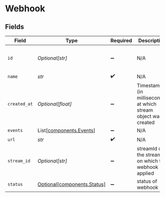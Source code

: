 # Webhook


## Fields

| Field                                                            | Type                                                             | Required                                                         | Description                                                      | Example                                                          |
| ---------------------------------------------------------------- | ---------------------------------------------------------------- | ---------------------------------------------------------------- | ---------------------------------------------------------------- | ---------------------------------------------------------------- |
| `id`                                                             | *Optional[str]*                                                  | :heavy_minus_sign:                                               | N/A                                                              | de7818e7-610a-4057-8f6f-b785dc1e6f88                             |
| `name`                                                           | *str*                                                            | :heavy_check_mark:                                               | N/A                                                              |                                                                  |
| `created_at`                                                     | *Optional[float]*                                                | :heavy_minus_sign:                                               | Timestamp (in milliseconds) at which stream object was created   | 1587667174725                                                    |
| `events`                                                         | List[[components.Events](../../models/components/events.md)]     | :heavy_minus_sign:                                               | N/A                                                              |                                                                  |
| `url`                                                            | *str*                                                            | :heavy_check_mark:                                               | N/A                                                              |                                                                  |
| `stream_id`                                                      | *Optional[str]*                                                  | :heavy_minus_sign:                                               | streamId of the stream on which the webhook is applied           |                                                                  |
| `status`                                                         | [Optional[components.Status]](../../models/components/status.md) | :heavy_minus_sign:                                               | status of webhook                                                |                                                                  |